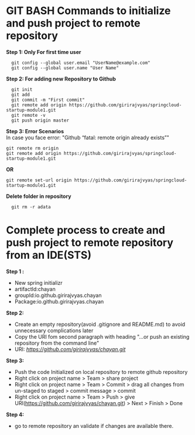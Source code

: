 # GIT BASH Commands to initialize and push project to remote repository

**Step 1: Only For first time user**
```
  git config --global user.email "UserName@example.com"
  git config --global user.name "User Name"
```
__Step 2: For adding new Repository to Github__
```
  git init
  git add
  git commit -m "First commit"
  git remote add origin https://github.com/girirajvyas/springcloud-startup-module1.git 
  git remote -v
  git push origin master
  ```
**Step 3: Error Scenarios**  
  In case you face error: "Github “fatal: remote origin already exists”"
  ```
  git remote rm origin
  git remote add origin https://github.com/girirajvyas/springcloud-startup-module1.git
  ```
  **OR** 
  ```
  git remote set-url origin https://github.com/girirajvyas/springcloud-startup-module1.git
  ```
**Delete folder in repository**
```
  git rm -r adata
```

# Complete process to create and push project to remote repository from an IDE(STS)
**Step 1 :**
- New spring initializr
- artifactId:chayan
- groupId:io.github.girirajvyas.chayan
- Package:io.github.girirajvyas.chayan

**Step 2:** 
- Create an empty repository(avoid .gitignore and README.md) to avoid unnecessary complications later
- Copy the URI fom second paragraph with heading "…or push an existing repository from the command line"
- URI: *https://github.com/girirajvyas/chayan.git*

**Step 3:** 
- Push the code Initialized on local repository to remote github repository
- Right click on project name > Team > share project
- Right click on project name > Team > Commit > drag all changes from un-staged to staged > commit message > commit
- Right click on project name > Team > Push > give URI(https://github.com/girirajvyas/chayan.git) > Next > Finish > Done

**Step 4:**
- go to remote repository an validate if changes are available there.
